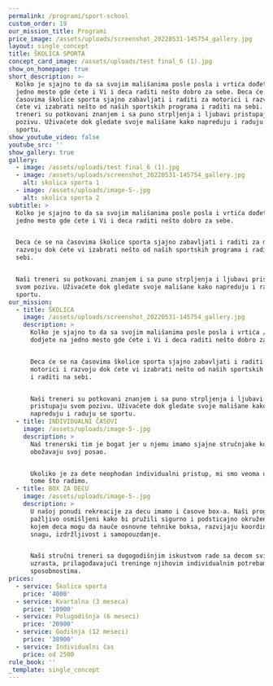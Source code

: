 ```yaml
---
permalink: /programi/sport-school
custom_order: 19
our_mission_title: Programi
price_image: /assets/uploads/screenshot_20220531-145754_gallery.jpg
layout: single_concept
title: ŠKOLICA SPORTA
concept_card_image: /assets/uploads/test final_6 (1).jpg
show_on_homepage: true
short_description: >-
  Kolko je sjajno to da sa svojim mališanima posle posla i vrtića dođete na
  jedno mesto gde ćete i Vi i deca raditi nešto dobro za sebe. Deca će se na
  časovima školice sporta sjajno zabavljati i raditi za motorici i razvoju dok
  ćete vi izabrati nešto od naših sportskih programa i raditi na sebi. Naši
  treneri su potkovani znanjem i sa puno strpljenja i ljubavi pristupaju svom
  pozivu. Uživaćete dok gledate svoje mališane kako napreduju i raduju se
  sportu.
show_youtube_video: false
youtube_src: ''
show_gallery: true
gallery:
  - image: /assets/uploads/test final_6 (1).jpg
  - image: /assets/uploads/screenshot_20220531-145754_gallery.jpg
    alt: skolica sporta 1
  - image: /assets/uploads/image-5-.jpg
    alt: skolica sporta 2
subtitle: >
  Kolko je sjajno to da sa svojim mališanima posle posla i vrtića dođete na
  jedno mesto gde ćete i Vi i deca raditi nešto dobro za sebe. 


  Deca će se na časovima školice sporta sjajno zabavljati i raditi za motorici i
  razvoju dok ćete vi izabrati nešto od naših sportskih programa i raditi na
  sebi. 


  Naši treneri su potkovani znanjem i sa puno strpljenja i ljubavi pristupaju
  svom pozivu. Uživaćete dok gledate svoje mališane kako napreduju i raduju se
  sportu.
our_mission:
  - title: ŠKOLICA
    image: /assets/uploads/screenshot_20220531-145754_gallery.jpg
    description: >
      Kolko je sjajno to da sa svojim mališanima posle posla i vrtića / škole
      dodjete na jedno mesto gde ćete i Vi i deca raditi nešto dobro za sebe.


      Deca će se na časovima školice sporta sjajno zabavljati i raditi za
      motorici i razvoju dok ćete vi izabrati nešto od naših sportskih programa
      i raditi na sebi.


      Naši treneri su potkovani znanjem i sa puno strpljenja i ljubavi
      pristupaju svom pozivu. Uživaćete dok gledate svoje mališane kako
      napreduju i raduju se sportu.
  - title: INDIVIDUALNI ČASOVI
    image: /assets/uploads/image-5-.jpg
    description: >
      Naš trenerski tim je bogat jer u njemu imamo sjajne stručnjake koji
      obožavaju svoj posao.


      Ukoliko je za dete neophodan individualni pristup, mi smo veoma uspešni u
      tome što radimo.
  - title: BOX ZA DECU
    image: /assets/uploads/image-5-.jpg
    description: >
      U našoj ponudi rekreacije za decu imamo i časove box-a. Naši programi su
      pažljivo osmišljeni kako bi pružili sigurno i podsticajno okruženje u
      kojem deca mogu da nauče osnovne tehnike boksa, razvijaju koordinaciju,
      snagu, izdržljivost i samopouzdanje.


      Naši stručni treneri sa dugogodišnjim iskustvom rade sa decom svih
      uzrasta, prilagođavajući treninge njihovim individualnim potrebama i
      sposobnostima.
prices:
  - service: Školica sporta
    price: '4000'
  - service: Kvartalna (3 meseca)
    price: '10900'
  - service: Polugodišnja (6 meseci)
    price: '20900'
  - service: Godišnja (12 meseci)
    price: '38900'
  - service: Individualni čas
    price: od 2500
rule_book: ''
_template: single_concept
---
```


